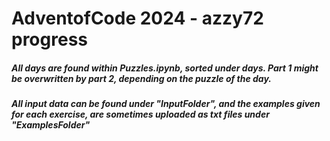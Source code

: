 # AdventofCode 2024 - azzy72 progress
##### All days are found within Puzzles.ipynb, sorted under days. Part 1 might be overwritten by part 2, depending on the puzzle of the day.
##### All input data can be found under "InputFolder", and the examples given for each exercise, are sometimes uploaded as txt files under "ExamplesFolder"
